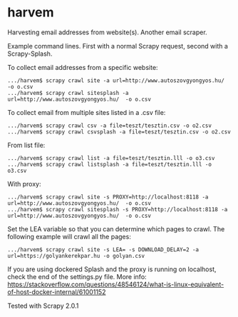 # harvem

Harvesting email addresses from website(s). Another email scraper.

Example command lines. First with a normal Scrapy request, second with a Scrapy-Splash.

To collect email addresses from a specific website:

```
.../harvem$ scrapy crawl site -a url=http://www.autoszovgyongyos.hu/  -o o.csv
.../harvem$ scrapy crawl sitesplash -a url=http://www.autoszovgyongyos.hu/  -o o.csv
```

To collect email from multiple sites listed in a .csv file:
```
.../harvem$ scrapy crawl csv -a file=teszt/tesztin.csv -o o2.csv
.../harvem$ scrapy crawl csvsplash -a file=teszt/tesztin.csv -o o2.csv

```

From list file:
```
.../harvem$ scrapy crawl list -a file=teszt/tesztin.lll -o o3.csv
.../harvem$ scrapy crawl listsplash -a file=teszt/tesztin.lll -o o3.csv

```

With proxy: 
```
.../harvem$ scrapy crawl site -s PROXY=http://localhost:8118 -a url=http://www.autoszovgyongyos.hu/  -o o.csv
.../harvem$ scrapy crawl sitesplash -s PROXY=http://localhost:8118 -a url=http://www.autoszovgyongyos.hu/  -o o.csv
```

Set the LEA variable so that you can determine which pages to crawl. The following example will crawl all the pages:
```
.../harvem$ scrapy crawl site -s LEA= -s DOWNLOAD_DELAY=2 -a url=https://golyankerekpar.hu -o golyan.csv
```

If you are using dockered Splash and the proxy is running on localhost, check the end of the settings.py file. More info: https://stackoverflow.com/questions/48546124/what-is-linux-equivalent-of-host-docker-internal/61001152

Tested with Scrapy 2.0.1

